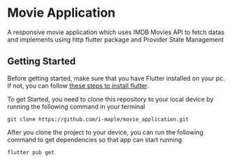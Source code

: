 # Movie Application

A responsive movie application which uses IMDB Movies API to fetch datas and implements using http flutter package and Provider State Management

## Getting Started

Before getting started, make sure that you have Flutter installed on your pc. 
If not, you can follow [these steps to install flutter](https://docs.flutter.dev/get-started/install).

To get Started, you need to clone this repository to your local device by running the following command in your terminal

```
git clone https://github.com/i-maple/movie_application.git
```

After you clone the project to your device, you can run the following command to get dependencies so that app can start running

```
flutter pub get
```

